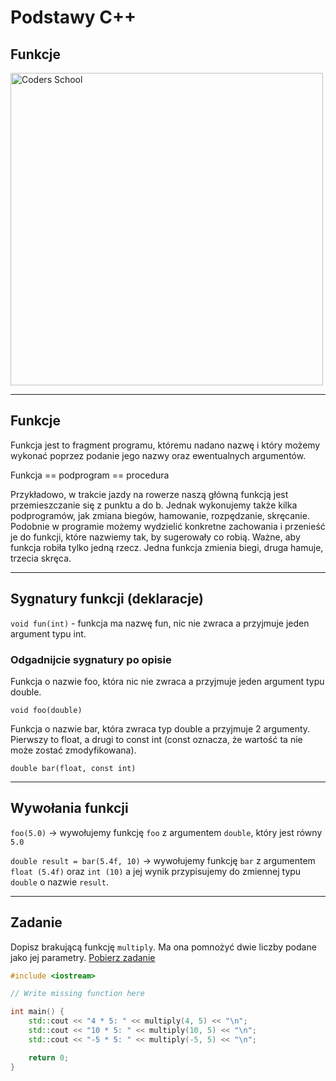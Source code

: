 <!-- .slide: data-background="#111111" -->

# Podstawy C++

## Funkcje

<a href="https://coders.school">
    <img width="500" data-src="../coders_school_logo.png" alt="Coders School" class="plain">
</a>

___

## Funkcje

Funkcja jest to fragment programu, któremu nadano nazwę i który możemy wykonać poprzez podanie jego nazwy oraz ewentualnych argumentów. <!-- .element: class="fragment fade-in" -->

Funkcja == podprogram == procedura <!-- .element: class="fragment fade-in" -->

Przykładowo, w trakcie jazdy na rowerze naszą główną funkcją jest przemieszczanie się z punktu a do b. Jednak wykonujemy także kilka podprogramów, jak zmiana biegów, hamowanie, rozpędzanie, skręcanie. Podobnie w programie możemy wydzielić konkretne zachowania i przenieść je do funkcji, które nazwiemy tak, by sugerowały co robią. Ważne, aby funkcja robiła tylko jedną rzecz. Jedna funkcja zmienia biegi, druga hamuje, trzecia skręca. <!-- .element: class="fragment fade-in" -->

___

## Sygnatury funkcji (deklaracje)

`void fun(int)` - funkcja ma nazwę fun, nic nie zwraca a przyjmuje jeden argument typu int.

### Odgadnijcie sygnatury po opisie <!-- .element: class="fragment fade-in" -->

Funkcja o nazwie foo, która nic nie zwraca a przyjmuje jeden argument typu double. <!-- .element: class="fragment fade-in" -->

`void foo(double)`  <!-- .element: class="fragment fade-in" -->

Funkcja o nazwie bar, która zwraca typ double a przyjmuje 2 argumenty. Pierwszy to float, a drugi to const int (const oznacza, że wartość ta nie może zostać zmodyfikowana). <!-- .element: class="fragment fade-in" -->

`double bar(float, const int)` <!-- .element: class="fragment fade-in" -->

___

## Wywołania funkcji

`foo(5.0)` -> wywołujemy funkcję `foo` z argumentem `double`, który jest równy `5.0`
<!-- .element: class="fragment fade-in" -->

`double result = bar(5.4f, 10)` -> wywołujemy funkcję `bar` z argumentem `float (5.4f)` oraz `int (10)` a jej wynik przypisujemy do zmiennej typu `double` o nazwie `result`.
<!-- .element: class="fragment fade-in" -->

___

## Zadanie

Dopisz brakującą funkcję `multiply`. Ma ona pomnożyć dwie liczby podane jako jej parametry. [Pobierz zadanie][zadanie-domowe]

```cpp
#include <iostream>

// Write missing function here

int main() {
    std::cout << "4 * 5: " << multiply(4, 5) << "\n";
    std::cout << "10 * 5: " << multiply(10, 5) << "\n";
    std::cout << "-5 * 5: " << multiply(-5, 5) << "\n";

    return 0;
}
```

[zadanie-domowe]: https://github.com/coders-school/kurs_cpp_podstawowy/blob/master/module1/task1.cpp